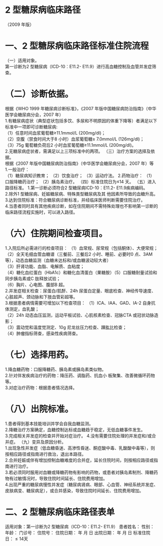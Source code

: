 # 2 型糖尿病临床路径  
（2009 年版）  
# 一、2 型糖尿病临床路径标准住院流程  
（一）适用对象。  
第一诊断为2 型糖尿病（ICD-10︰E11.2- E11.9）进行高血糖控制及血管并发症筛查。  
# （二）诊断依据。  
根据《WHO 1999 年糖尿病诊断标准》，《2007 年版中国糖尿病防治指南》（中华医学会糖尿病分会，2007 年）  
1.有糖尿病症状（典型症状包括多饮、多尿和不明原因的体重下降等）者满足以下标准中一项即可诊断糖尿病:  
（1）任意时间血浆葡萄糖≥11.1mmol/L (200mg/dl)；  
（2）空腹（禁食时间大于8 小时）血浆葡萄糖≥
7.0mmol/L (126mg/dl)；  
（3）75g 葡萄糖负荷后2 小时血浆葡萄糖≥11.1mmol/L 
(200mg/dl)。  
2.无糖尿病症状者，需满足以上三项标准中的两项。 （三）治疗方案的选择及依据。  
根据《2007 年版中国糖尿病防治指南》（中华医学会糖尿病分会，2007 年）等  
1.一般治疗：  
（1）糖尿病知识教育； （2）饮食治疗； （3）运动疗法。 2.药物治疗： （1）口服降糖药治疗； （2）胰岛素治疗。 （四）标准住院日为≤14 天。 （五）进入路径标准。 1.第一诊断必须符合2 型糖尿病ICD-10︰E11.2- E11.9疾病编码。  
2.除外1 型糖尿病、妊娠糖尿病、特殊类型糖尿病及其 他因素所导致的血糖升高。  
3.达到住院标准：符合糖尿病诊断标准，并经临床医师判断需要住院治疗。  
4.当患者同时具有其他疾病诊断，如在住院期间不需特殊处理也不影响第一诊断的临床路径流程实施时，可以进入路径。  
# （六）住院期间检查项目。  
1.入院后所必需进行的检查项目： （1）血常规、尿常规（包括酮体）、大便常规；  
（2）全天毛细血管血糖谱（三餐前、三餐后2 小时、睡前、必要时0 点、3AM 等），动态血糖监测（血糖未达标和/或血糖波动较大者）  
（3）肝肾功能、血脂、电解质、血粘度；  
（4）糖化血红蛋白（HbA1c）和糖化血清蛋白（果糖胺）（5）口服糖耐量试验和同步胰岛素或C 肽释放试验；  
（6）胸片、心电图、腹部B 超。  
2.并发症相关检查：尿蛋白/肌酐、24h 尿蛋白定量、眼底检查、神经传导速度、心脏超声、颈动脉和下肢血管彩超等。  
3.根据患者病情需要可增加以下检查项目： （1）ICA、IAA、GAD、IA-2 自身抗体测定，血乳酸；  
（2）24h 动态血压监测，运动平板试验、心肌核素检查、冠脉CTA 或冠状动脉造影；  
（3）震动觉和温度觉测定、$10\mathrm{g}$ 尼龙丝压力检查、踝肱比检查；  
（4）肿瘤指标筛查，感染性疾病筛查。  
# （七）选择用药。  
1.降血糖药物：口服降糖药、胰岛素或胰岛素类似物。  
2.针对伴发疾病治疗的药物：降压药、调脂药、抗血小 板聚集、改善微循环药物等。  
3.对症治疗药物：根据患者情况选择。  
# （八）出院标准。  
1.患者得到基本技能培训并学会自我血糖监测。  
2.降糖治疗方案确定，血糖控制达标或血糖趋于稳定，无低血糖事件发生。  
3.完成相关并发症的检查并开始对症治疗。  4.没有需要住院处理的并发症和/或合并症。 （九）变异及原因分析。  
1.出现急性并发症（低血糖昏迷、高渗性昏迷、酮症酸中毒、乳酸酸中毒等），则按相应路径或指南进行救治，退出本路径。  
2.合并妊娠或伴有增加控制血糖难度的合并症，延长住院时间，则按相应路径或指南进行治疗。  
3.若必须同时服用对血糖或降糖药物有影响的药物，或患者对胰岛素制剂、降糖药物有过敏情况时，导致住院时间延长、住院费用增加。  
4.出现严重的糖尿病慢性并发症（糖尿病肾病、眼部、心血管、神经系统并发症、皮肤病变、糖尿病足），或合并感染，导致住院时间延长、住院费用增加。  
# 二、2 型糖尿病临床路径表单  
适用对象：第一诊断为2 型糖尿病（ICD-10：E11.2- E11.9） 患者姓名：           性别：     年龄：    门诊号：       住院号：       住院日期：    年   月   日  出院日期：    年  月  日 标准住院日：${\leqslant}14$天  
